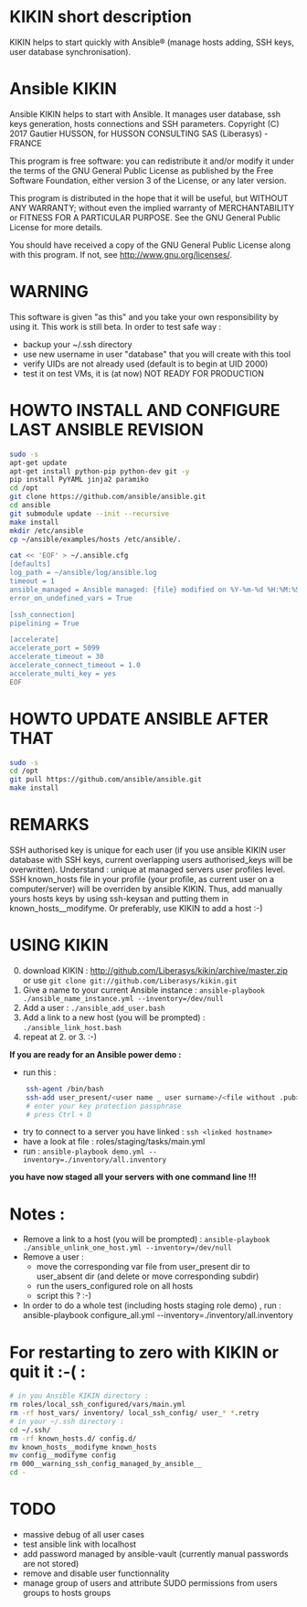 KIKIN short description
=======================
KIKIN helps to start quickly with Ansible® (manage hosts adding, SSH keys, user database synchronisation).


Ansible KIKIN
=============
Ansible KIKIN helps to start with Ansible.
It manages user database, ssh keys generation, hosts connections and SSH parameters.
Copyright (C) 2017  Gautier HUSSON, for HUSSON CONSULTING SAS (Liberasys) - FRANCE

This program is free software: you can redistribute it and/or modify
it under the terms of the GNU General Public License as published by
the Free Software Foundation, either version 3 of the License, or any later version.

This program is distributed in the hope that it will be useful,
but WITHOUT ANY WARRANTY; without even the implied warranty of
MERCHANTABILITY or FITNESS FOR A PARTICULAR PURPOSE.  See the
GNU General Public License for more details.

You should have received a copy of the GNU General Public License
along with this program.  If not, see <http://www.gnu.org/licenses/>.


WARNING
=========
This software is given "as this" and you take your own responsibility by using it.
This work is still beta. In order to test safe way :
- backup your ~/.ssh directory
- use new username in user "database" that you will create with this tool
- verify UIDs are not already used (default is to begin at UID 2000)
- test it on test VMs, it is (at now) NOT READY FOR PRODUCTION


HOWTO INSTALL AND CONFIGURE LAST ANSIBLE REVISION
=================================================
```bash
sudo -s
apt-get update
apt-get install python-pip python-dev git -y
pip install PyYAML jinja2 paramiko
cd /opt
git clone https://github.com/ansible/ansible.git
cd ansible
git submodule update --init --recursive
make install
mkdir /etc/ansible
cp ~/ansible/examples/hosts /etc/ansible/.

cat << 'EOF' > ~/.ansible.cfg
[defaults]
log_path = ~/ansible/log/ansible.log
timeout = 1
ansible_managed = Ansible managed: {file} modified on %Y-%m-%d %H:%M:%S by {uid} on {host}
error_on_undefined_vars = True

[ssh_connection]
pipelining = True

[accelerate]
accelerate_port = 5099
accelerate_timeout = 30
accelerate_connect_timeout = 1.0
accelerate_multi_key = yes
EOF
```

HOWTO UPDATE ANSIBLE AFTER THAT
===============================
```bash
sudo -s
cd /opt
git pull https://github.com/ansible/ansible.git
make install
```

REMARKS
=======
SSH authorised key is unique for each user (if you use ansible KIKIN user database with SSH keys, current overlapping users authorised_keys will be overwritten). Understand : unique at managed servers user profiles level.
SSH known_hosts file in your profile (your profile, as current user on a computer/server) will be overriden by ansible KIKIN. Thus, add manually yours hosts keys by using ssh-keysan and putting them in known_hosts__modifyme. Or preferably, use KIKIN to add a host :-)


USING KIKIN
===========
0. download KIKIN : http://github.com/Liberasys/kikin/archive/master.zip or use ```git clone git://github.com/Liberasys/kikin.git```
1. Give a name to your current Ansible instance : ```ansible-playbook ./ansible_name_instance.yml --inventory=/dev/null```
2. Add a user : ```./ansible_add_user.bash```
3. Add a link to a new host (you will be prompted) : ``` ./ansible_link_host.bash ```
4. repeat at 2. or 3. :-)

**If you are ready for an Ansible power demo :**
- run this :
```bash
    ssh-agent /bin/bash
    ssh-add user_present/<user name _ user surname>/<file without .pub>
    # enter your key protection passphrase
    # press Ctrl + D
```
- try to connect to a server you have linked : ```ssh <linked hostname>```
- have a look at file : roles/staging/tasks/main.yml
- run : ```ansible-playbook demo.yml --inventory=./inventory/all.inventory```

**you have now staged all your servers with one command line !!!**

Notes :
=======
- Remove a link to a host (you will be prompted) : ```ansible-playbook ./ansible_unlink_one_host.yml --inventory=/dev/null```
- Remove a user :
  - move the corresponding var file from user_present dir to user_absent dir (and delete or move corresponding subdir)
  - run the users_configured role on all hosts
  - script this ? :-)
- In order to do a whole test (including hosts staging role demo) , run : ansible-playbook configure_all.yml --inventory=./inventory/all.inventory


For restarting to zero with KIKIN or quit it :-( :
===================================================
```bash
# in you Ansible KIKIN directory :
rm roles/local_ssh_configured/vars/main.yml
rm -rf host_vars/ inventory/ local_ssh_config/ user_* *.retry
# in your ~/.ssh directory :
cd ~/.ssh/
rm -rf known_hosts.d/ config.d/
mv known_hosts__modifyme known_hosts
mv config__modifyme config
rm 000__warning_ssh_config_managed_by_ansible__
cd -
```

TODO
====================
- massive debug of all user cases
- test ansible link with localhost
- add password managed by ansible-vault (currently manual passwords are not stored)
- remove and disable user functionnality
- manage group of users and attribute SUDO permissions from users groups to hosts groups
